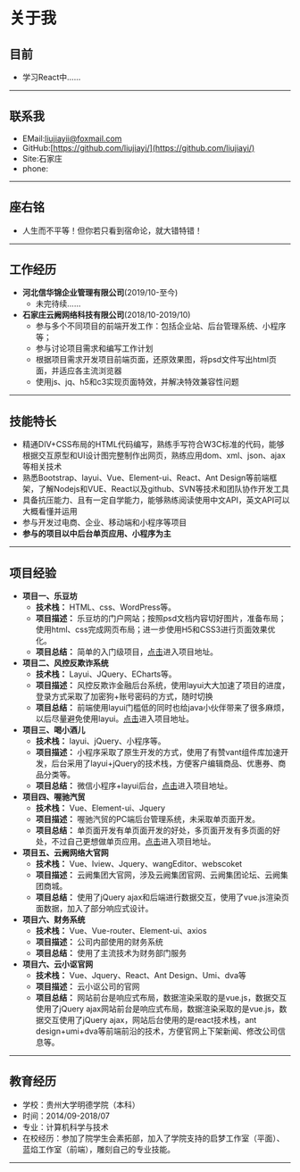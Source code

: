 
# 关于我
## 目前
+ 学习React中……
***
## 联系我
+ EMail:liujiayii@foxmail.com
+ GitHub:[https://github.com/liujiayi/](https://github.com/liujiayi/)
+ Site:石家庄
+ phone:
***
## 座右铭
+ 人生而不平等！但你若只看到宿命论，就大错特错！
***
## 工作经历
+  **河北信华锦企业管理有限公司**(2019/10-至今)
    + 未完待续……
+  **石家庄云阙网络科技有限公司**(2018/10-2019/10)
    + 参与多个不同项目的前端开发工作：包括企业站、后台管理系统、小程序等；
    + 参与讨论项目需求和编写工作计划
    + 根据项目需求开发项目前端页面，还原效果图，将psd文件写出html页面，并适应各主流浏览器
    + 使用js、jq、h5和c3实现页面特效，并解决特效兼容性问题
***
## 技能特长
+ 精通DIV+CSS布局的HTML代码编写，熟练手写符合W3C标准的代码，能够根据交互原型和UI设计图完整制作出网页，熟练应用dom、xml、json、ajax等相关技术
+ 熟悉Bootstrap、layui、Vue、Element-ui、React、Ant Design等前端框架，了解Nodejs和VUE、React以及github、SVN等技术和团队协作开发工具
+ 具备抗压能力、且有一定自学能力，能够熟练阅读使用中文API，英文API可以大概看懂并运用
+ 参与开发过电商、企业、移动端和小程序等项目
+ **参与的项目以中后台单页应用、小程序为主**
***
## 项目经验
+ **项目一、乐豆坊**
    + **技术栈：** HTML、css、WordPress等。
    + **项目描述：** 乐豆坊的门户网站；按照psd文档内容切好图片，准备布局；使用html、css完成网页布局；进一步使用H5和CSS3进行页面效果优化。
    + **项目总结：** 简单的入门级项目，[点击](http://ledoufang.com/)进入项目地址。
+ **项目二、风控反欺诈系统**
    + **技术栈：** Layui、JQuery、ECharts等。
    + **项目描述：** 风控反欺诈金融后台系统，使用layui大大加速了项目的进度，登录方式采取了加密狗+账号密码的方式，随时切换
    + **项目总结：** 前端使用layui门槛低的同时也给java小伙伴带来了很多麻烦，以后尽量避免使用layui。[点击](http://risk.yunquekeji.com/)进入项目地址。
+ **项目三、喝小酒儿**
    + **技术栈：** layui、jQuery、小程序等。
    + **项目描述：** 小程序采取了原生开发的方式，使用了有赞vant组件库加速开发，后台采用了layui+jQuery的技术栈，方便客户编辑商品、优惠券、商品分类等。
    + **项目总结：** 微信小程序+layui后台，[点击](https:/www.drinksmallwine.cn)进入项目地址。
+ **项目四、喔驰汽贸**
    + **技术栈：** Vue、Element-ui、Jquery
    + **项目描述：** 喔驰汽贸的PC端后台管理系统，未采取单页面开发。
    + **项目总结：** 单页面开发有单页面开发的好处，多页面开发有多页面的好处，不过自己更想做单页应用。[点击](https:/chehang.yunquekeji.com)进入项目地址。
 + **项目五、云阙网络大官网**
    + **技术栈：** Vue、Iview、Jquery、wangEditor、webscoket
    + **项目描述：** 云阙集团大官网，涉及云阙集团官网、云阙集团论坛、云阙集团商城。
    + **项目总结：** 使用了jQuery ajax和后端进行数据交互，使用了vue.js渲染页面数据，加入了部分响应式设计。
 + **项目六、财务系统**
     + **技术栈：** Vue、Vue-router、Element-ui、axios
     + **项目描述：** 公司内部使用的财务系统
     + **项目总结：** 使用了主流技术为财务部门服务
  + **项目六、云小讴官网**
      + **技术栈：** Vue、Jquery、React、Ant Design、Umi、dva等
      + **项目描述：** 云小讴公司的官网
      + **项目总结：** 网站前台是响应式布局，数据渲染采取的是vue.js，数据交互使用了jQuery ajax网站前台是响应式布局，数据渲染采取的是vue.js，数据交互使用了jQuery ajax，网站后台使用的是react技术栈，ant design+umi+dva等前端前沿的技术，方便官网上下架新闻、修改公司信息等。
***

## 教育经历
+ 学校：贵州大学明德学院（本科）
+ 时间：2014/09-2018/07
+ 专业：计算机科学与技术
+ 在校经历：参加了院学生会素拓部，加入了学院支持的启梦工作室（平面）、蓝焰工作室（前端），雕刻自己的专业技能。
***
